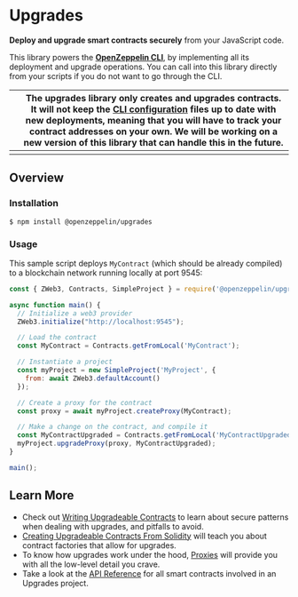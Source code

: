 # Upgrades

**Deploy and upgrade smart contracts securely** from your JavaScript code.

This library powers the [**OpenZeppelin CLI**](https://docs.openzeppelin.com/cli/2.7/), by implementing all its deployment and upgrade operations. You can call into this library directly from your scripts if you do not want to go through the CLI.

|      | The upgrades library only creates and upgrades contracts. It will not keep the [CLI configuration](https://docs.openzeppelin.com/cli/2.7/configuration) files up to date with new deployments, meaning that you will have to track your contract addresses on your own. We will be working on a new version of this library that can handle this in the future. |
| ---- | ------------------------------------------------------------ |
|      |                                                              |

## Overview

### Installation

```console
$ npm install @openzeppelin/upgrades
```

### Usage

This sample script deploys `MyContract` (which should be already compiled) to a blockchain network running locally at port 9545:

```javascript
const { ZWeb3, Contracts, SimpleProject } = require('@openzeppelin/upgrades');

async function main() {
  // Initialize a web3 provider
  ZWeb3.initialize("http://localhost:9545");

  // Load the contract
  const MyContract = Contracts.getFromLocal('MyContract');

  // Instantiate a project
  const myProject = new SimpleProject('MyProject', {
    from: await ZWeb3.defaultAccount()
  });

  // Create a proxy for the contract
  const proxy = await myProject.createProxy(MyContract);

  // Make a change on the contract, and compile it
  const MyContractUpgraded = Contracts.getFromLocal('MyContractUpgraded');
  myProject.upgradeProxy(proxy, MyContractUpgraded);
}

main();
```

## Learn More

- Check out [Writing Upgradeable Contracts](https://docs.openzeppelin.com/upgrades/2.7/writing-upgradeable) to learn about secure patterns when dealing with upgrades, and pitfalls to avoid.
- [Creating Upgradeable Contracts From Solidity](https://docs.openzeppelin.com/upgrades/2.7/writing-upgradeable) will teach you about contract factories that allow for upgrades.
- To know how upgrades work under the hood, [Proxies](https://docs.openzeppelin.com/upgrades/2.7/proxies) will provide you with all the low-level detail you crave.
- Take a look at the [API Reference](https://docs.openzeppelin.com/upgrades/2.7/api) for all smart contracts involved in an Upgrades project.
